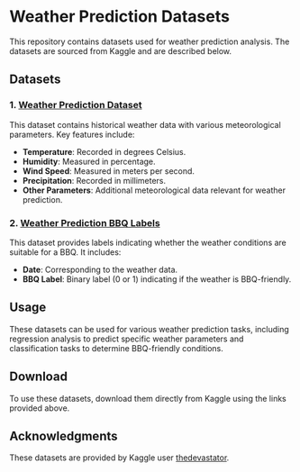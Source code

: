 # Weather Prediction Datasets

This repository contains datasets used for weather prediction analysis. The datasets are sourced from Kaggle and are described below.

## Datasets

### 1. [Weather Prediction Dataset](https://www.kaggle.com/datasets/thedevastator/weather-prediction/data?select=weather_prediction_dataset.csv)

This dataset contains historical weather data with various meteorological parameters. Key features include:
- **Temperature**: Recorded in degrees Celsius.
- **Humidity**: Measured in percentage.
- **Wind Speed**: Measured in meters per second.
- **Precipitation**: Recorded in millimeters.
- **Other Parameters**: Additional meteorological data relevant for weather prediction.

### 2. [Weather Prediction BBQ Labels](https://www.kaggle.com/datasets/thedevastator/weather-prediction/data?select=weather_prediction_bbq_labels.csv)

This dataset provides labels indicating whether the weather conditions are suitable for a BBQ. It includes:
- **Date**: Corresponding to the weather data.
- **BBQ Label**: Binary label (0 or 1) indicating if the weather is BBQ-friendly.

## Usage

These datasets can be used for various weather prediction tasks, including regression analysis to predict specific weather parameters and classification tasks to determine BBQ-friendly conditions.

## Download

To use these datasets, download them directly from Kaggle using the links provided above.

## Acknowledgments

These datasets are provided by Kaggle user [thedevastator](https://www.kaggle.com/thedevastator).
